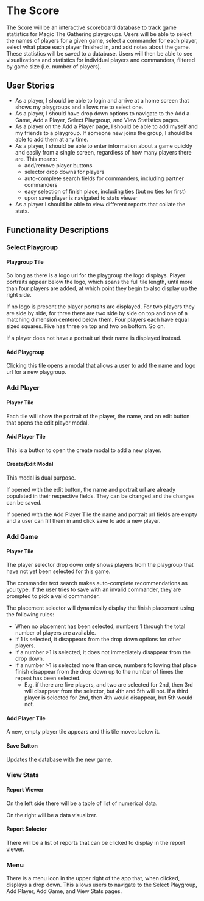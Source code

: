 # The Score

The Score will be an interactive scoreboard database to track game statistics for Magic The Gathering playgroups. Users will be able to select the names of players for a given game, select a commander for each player, select what place each player finished in, and add notes about the game. These statistics will be saved to a database. Users will then be able to see visualizations and statistics for individual players and commanders, filtered by game size (i.e. number of players).


## User Stories



* As a player, I should be able to login and arrive at a home screen that shows my playgroups and allows me to select one.
* As a player, I should have drop down options to navigate to the Add a Game, Add a Player, Select Playgroup, and View Statistics pages.
* As a player on the Add a Player page, I should be able to add myself and my friends to a playgroup. If someone new joins the group, I should be able to add them at any time.
* As a player, I should be able to enter information about a game quickly and easily from a single screen, regardless of how many players there are. This means:
    * add/remove player buttons
    * selector drop downs for players
    * auto-complete search fields for commanders, including partner commanders
    * easy selection of finish place, including ties (but no ties for first)
    * upon save player is navigated to stats viewer
* As a player I should be able to view different reports that collate the stats.


## Functionality Descriptions


### Select Playgroup


#### Playgroup Tile

So long as there is a logo url for the playgroup the logo displays. Player portraits appear below the logo, which spans the full tile length, until more than four players are added, at which point they begin to also display up the right side.

If no logo is present the player portraits are displayed. For two players they are side by side, for three there are two side by side on top and one of a matching dimension centered below them. Four players each have equal sized squares. Five has three on top and two on bottom. So on.

If a player does not have a portrait url their name is displayed instead.


#### Add Playgroup

Clicking this tile opens a modal that allows a user to add the name and logo url for a new playgroup.


### Add Player


#### Player Tile

Each tile will show the portrait of the player, the name, and an edit button that opens the edit player modal.


#### Add Player Tile

This is a button to open the create modal to add a new player.


#### Create/Edit Modal

This modal is dual purpose.

If opened with the edit button, the name and portrait url are already populated in their respective fields. They can be changed and the changes can be saved.

If opened with the Add Player Tile the name and portrait url fields are empty and a user can fill them in and click save to add a new player.


### Add Game


#### Player Tile

 The player selector drop down only shows players from the playgroup that have not yet been selected for this game.

The commander text search makes auto-complete recommendations as you type. If the user tries to save with an invalid commander, they are prompted to pick a valid commander.

The placement selector will dynamically display the finish placement using the following rules:



* When no placement has been selected, numbers 1 through the total number of players are available.
* If 1 is selected, it disappears from the drop down options for other players.
* If a number >1 is selected, it does not immediately disappear from the drop down.
* If a number >1 is selected more than once, numbers following that place finish disappear from the drop down up to the number of times the repeat has been selected.
    * E.g. if there are five players, and two are selected for 2nd, then 3rd will disappear from the selector, but 4th and 5th will not. If a third player is selected for 2nd, then 4th would disappear, but 5th would not.


#### Add Player Tile

A new, empty player tile appears and this tile moves below it.


#### Save Button

Updates the database with the new game.


### View Stats


#### Report Viewer

On the left side there will be a table of list of numerical data.

On the right will be a data visualizer.


#### Report Selector

There will be a list of reports that can be clicked to display in the report viewer.


### Menu

There is a menu icon in the upper right of the app that, when clicked, displays a drop down. This allows users to navigate to the Select Playgroup, Add Player, Add Game, and View Stats pages.
